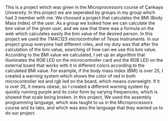This is a project which was given in the Microprocessors course of Çankaya University. In this project we are seperated by groups in my group which had 3 member with me. We choosed a project that calculates the BMI (Body Mass Index) of the user. As a group we looked how we can calculate the bmi value of the given user, and we saw that there was a formula on the web which calculates easily the bmi value of the desired person. In this project we used the TM4C123 microcontroller of Texas Instruments. In our project group everyone had different roles, and my duty was that after the calculation of the bmi value, searching of how can we use this bmi value. According to the BMI value we calculated, I set up an algorithm that illuminates the RGB LED on the microcontroller card and the RGB LED on the external board that works with it in different colors according to the calculated BMI value. For example, if the body mass index (BMI) is over 25, I created a warning system which shows the color of red in both microcontroller led and rgb led on the board, which means overweight. If it is over 35, it means obese, so I created a different warning system by quickly running purple and its color form by varying frequencies, which is showed that scale being broken. In this project, We used the assembly programming language, which was taught to us in the Microprocessors course and its labs, and which was also the language that they wanted us to do our project. 

